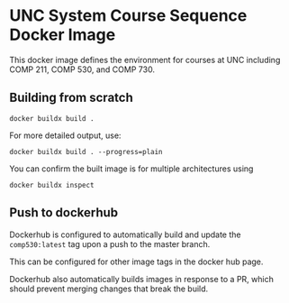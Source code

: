 # UNC System Course Sequence Docker Image

This docker image defines the environment for courses at UNC including
COMP 211, COMP 530, and COMP 730.

## Building from scratch

`docker buildx build .`

For more detailed output, use:

`docker buildx build . --progress=plain`

You can confirm the built image is for multiple architectures using

`docker buildx inspect`

## Push to dockerhub

Dockerhub is configured to automatically build and update the
`comp530:latest` tag upon a push to the master branch.

This can be configured for other image tags in the docker hub page.

Dockerhub also automatically builds images in response to a PR,
which should prevent merging changes that break the build.
